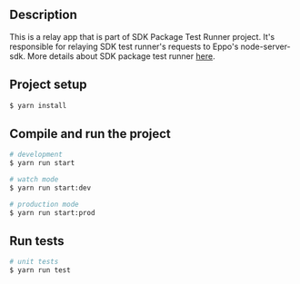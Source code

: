 <p align="center">

## Description

This is a relay app that is part of SDK Package Test Runner project. It's responsible for relaying SDK test runner's requests to Eppo's node-server-sdk.
More details about SDK package test runner [here](https://github.com/Eppo-exp/sdk-test-data/tree/main/package-testing/sdk-test-runner).


## Project setup

```bash
$ yarn install
```

## Compile and run the project

```bash
# development
$ yarn run start

# watch mode
$ yarn run start:dev

# production mode
$ yarn run start:prod
```

## Run tests

```bash
# unit tests
$ yarn run test
```


